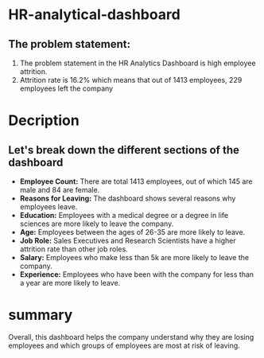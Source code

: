 # HR-analytical-dashboard

## The problem statement:
1.	The problem statement in the HR Analytics Dashboard is high employee attrition.
2.	Attrition rate is 16.2% which means that out of 1413 employees, 229 employees left the company


 # Decription
 ## Let's break down the different sections of the dashboard
-	**Employee Count:** There are total 1413 employees, out of which 145 are male and 84 are female.
-	**Reasons for Leaving:** The dashboard shows several reasons why employees leave. 
-	**Education:** Employees with a medical degree or a degree in life sciences are more likely to leave the company.
-	**Age:** Employees between the ages of 26-35 are more likely to leave.
-	**Job Role:** Sales Executives and Research Scientists have a higher attrition rate than other job roles.
-	**Salary:** Employees who make less than 5k are more likely to leave the company.
-	**Experience:** Employees who have been with the company for less than a year are more likely to leave.

# summary
Overall, this dashboard helps the company understand why they are losing employees and which groups of employees are most at risk of leaving. 
